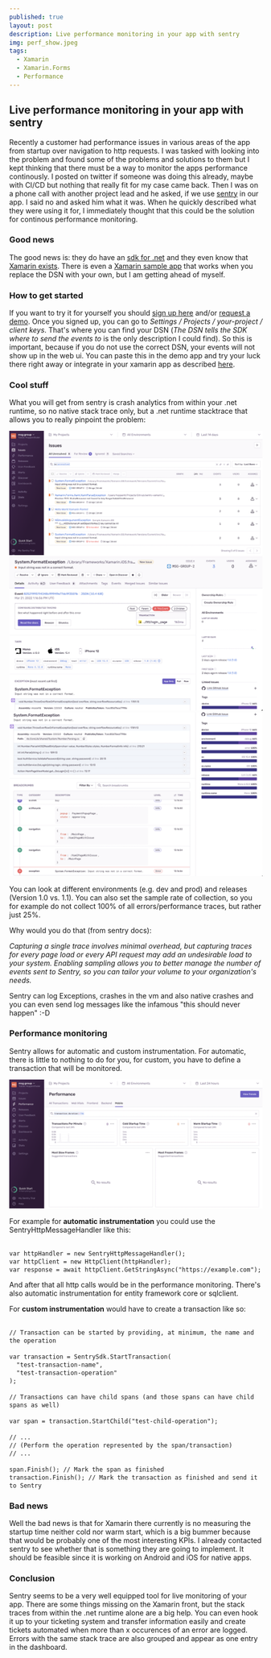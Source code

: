 ```yaml
---
published: true
layout: post
description: Live performance monitoring in your app with sentry
img: perf_show.jpeg
tags:
  - Xamarin
  - Xamarin.Forms
  - Performance
---
```

## Live performance monitoring in your app with sentry

Recently a customer had performance issues in various areas of the app from startup over navigation to http requests. I was tasked with looking into the problem and found some of the problems and solutions to them but I kept thinking that there must be a way to monitor the apps performance continously. I posted on twitter if someone was doing this already, maybe with CI/CD but nothing that really fit for my case came back. Then I was on a phone call with another project lead and he asked, if we use [sentry](https://sentry.io) in our app. I said no and asked him what it was. When he quickly described what they were using it for, I immediately thought that this could be the solution for continous performance monitoring.

### Good news
The good news is: they do have an [sdk for .net](https://docs.sentry.io/platforms/dotnet/) and they even know that [Xamarin exists](https://docs.sentry.io/platforms/dotnet/guides/xamarin/).
There is even a [Xamarin sample app](https://github.com/getsentry/sentry-xamarin/tree/main/Samples) that works when you replace the DSN with your own, but I am getting ahead of myself.

### How to get started
If you want to try it for yourself you should [sign up here](https://sentry.io/signup/) and/or [request a demo](https://sentry.io/demo/). Once you signed up, you can go to _Settings / Projects / your-project / client keys_. That's where you can find your DSN (_The DSN tells the SDK where to send the events to_ is the only description I could find). So this is important, because if you do not use the correct DSN, your events will not show up in the web ui. You can paste this in the demo app and try your luck there right away or integrate in your xamarin app as described [here](https://docs.sentry.io/platforms/dotnet/guides/xamarin/).

### Cool stuff
What you will get from sentry is crash analytics from within your .net runtime, so no native stack trace only, but a .net runtime stacktrace that allows you to really pinpoint the problem:

![Crashes overview](../assets/img/exception_crash_overview.png)
![Exception detail](../assets/img/exception_detail.png)
![Breadcrumb](../assets/img/breadcrumb.png)

You can look at different environments (e.g. dev and prod) and releases (Version 1.0 vs. 1.1). You can also set the sample rate of collection, so you for example do not collect 100% of all errors/performance traces, but rather just 25%. 

Why would you do that (from sentry docs):

_Capturing a single trace involves minimal overhead, but capturing traces for every page load or every API request may add an undesirable load to your system.
Enabling sampling allows you to better manage the number of events sent to Sentry, so you can tailor your volume to your organization's needs._

Sentry can log Exceptions, crashes in the vm and also native crashes and you can even send log messages like the infamous "this should never happen" :-D

### Performance monitoring
Sentry allows for automatic and custom instrumentation. For automatic, there is little to nothing to do for you, for custom, you have to define a transaction that will be monitored.

![Performance](../assets/img/performance.png)

For example for **automatic instrumentation** you could use the SentryHttpMessageHandler like this:

```

var httpHandler = new SentryHttpMessageHandler();
var httpClient = new HttpClient(httpHandler);
var response = await httpClient.GetStringAsync("https://example.com");

```

And after that all http calls would be in the performance monitoring. There's also automatic instrumentation for entity framework core or sqlclient.

For **custom instrumentation** would have to create a transaction like so:

```

// Transaction can be started by providing, at minimum, the name and the operation

var transaction = SentrySdk.StartTransaction(
  "test-transaction-name",
  "test-transaction-operation"
);

// Transactions can have child spans (and those spans can have child spans as well)

var span = transaction.StartChild("test-child-operation");

// ...
// (Perform the operation represented by the span/transaction)
// ...

span.Finish(); // Mark the span as finished
transaction.Finish(); // Mark the transaction as finished and send it to Sentry

```

### Bad news
Well the bad news is that for Xamarin there currently is no measuring the startup time neither cold nor warm start, which is a big bummer because that would be probably one of the most interesting KPIs. I already contacted sentry to see whether that is something they are going to implement. It should be feasible since it is working on Android and iOS for native apps.

### Conclusion
Sentry seems to be a very well equipped tool for live monitoring of your app. There are some things missing on the Xamarin front, but the stack traces from within the .net runtime alone are a big help. You can even hook it up to your ticketing system and transfer information easily and create tickets automated when more than x occurences of an error are logged. Errors with the same stack trace are also grouped and appear as one entry in the dashboard.




